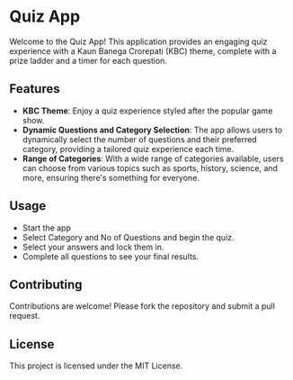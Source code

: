 # Quiz App

Welcome to the Quiz App! This application provides an engaging quiz experience with a Kaun Banega Crorepati (KBC) theme, complete with a prize ladder and a timer for each question.

## Features

- **KBC Theme**: Enjoy a quiz experience styled after the popular game show.
- **Dynamic Questions and Category Selection**: The app allows users to dynamically select the number of questions and their preferred category, providing a tailored quiz experience each time.
- **Range of Categories**: With a wide range of categories available, users can choose from various topics such as sports, history, science, and more, ensuring there's something for everyone.

## Usage

- Start the app
- Select Category and No of Questions and begin the quiz.
- Select your answers and lock them in.
- Complete all questions to see your final results.

## Contributing

Contributions are welcome! Please fork the repository and submit a pull request.

## License

This project is licensed under the MIT License.
